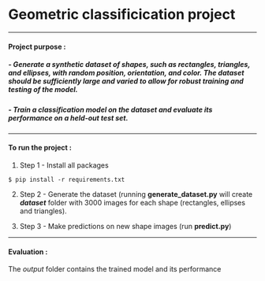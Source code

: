 # Geometric classificication project
--- 
####  Project purpose :

#####  - Generate a synthetic dataset of shapes, such as rectangles, triangles, and ellipses, with random position, orientation, and color. The dataset should be sufficiently large and varied to allow for robust training and testing of the model.

##### - Train a classification model on the dataset and evaluate its performance on a held-out test set.

---
#### **To run the project** : 

1. Step 1 - Install all packages
```
$ pip install -r requirements.txt
```
2. Step 2 - Generate the dataset (running **generate_dataset.py** will create **_dataset_** folder with 3000 images for each shape (rectangles, ellipses and triangles).

3. Step 3 - Make predictions on new shape images (run **predict.py**)

---
#### **Evaluation** : 

The _output_ folder contains the trained model and its performance
